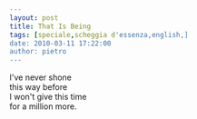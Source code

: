 ```yaml
---
layout: post
title: That Is Being
tags: [speciale,scheggia d'essenza,english,]
date: 2010-03-11 17:22:00
author: pietro
---
```

I've never shone<br/>this way before<br/>I won't give this time<br/>for a million more.
